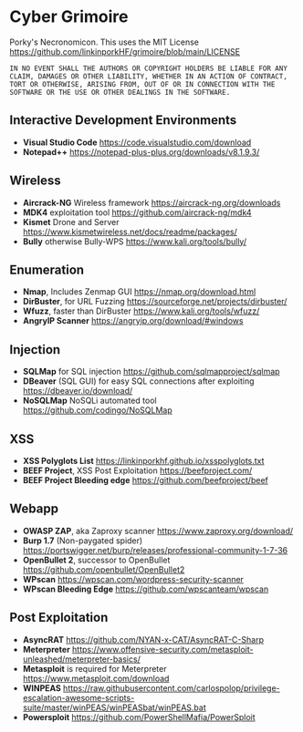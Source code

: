 # Cyber Grimoire
Porky's Necronomicon. This uses the MIT License https://github.com/linkinporkHF/grimoire/blob/main/LICENSE

`IN NO EVENT SHALL THE AUTHORS OR COPYRIGHT HOLDERS BE LIABLE FOR ANY CLAIM, DAMAGES OR OTHER LIABILITY, WHETHER IN AN ACTION OF CONTRACT, TORT OR OTHERWISE, ARISING FROM, OUT OF OR IN CONNECTION WITH THE SOFTWARE OR THE USE OR OTHER DEALINGS IN THE SOFTWARE.`


## Interactive Development Environments
- **Visual Studio Code** https://code.visualstudio.com/download
- **Notepad++** https://notepad-plus-plus.org/downloads/v8.1.9.3/

## Wireless
- **Aircrack-NG** Wireless framework https://aircrack-ng.org/downloads
- **MDK4** exploitation tool https://github.com/aircrack-ng/mdk4
- **Kismet** Drone and Server https://www.kismetwireless.net/docs/readme/packages/
- **Bully** otherwise Bully-WPS https://www.kali.org/tools/bully/

## Enumeration
- **Nmap**, Includes Zenmap GUI https://nmap.org/download.html
- **DirBuster**, for URL Fuzzing https://sourceforge.net/projects/dirbuster/
- **Wfuzz**, faster than DirBuster https://www.kali.org/tools/wfuzz/
- **AngryIP Scanner** https://angryip.org/download/#windows

## Injection
- **SQLMap** for SQL injection https://github.com/sqlmapproject/sqlmap
- **DBeaver** (SQL GUI) for easy SQL connections after exploiting https://dbeaver.io/download/
- **NoSQLMap** NoSQLi automated tool https://github.com/codingo/NoSQLMap

## XSS
- **XSS Polyglots List** https://linkinporkhf.github.io/xsspolyglots.txt
- **BEEF Project**, XSS Post Exploitation https://beefproject.com/
- **BEEF Project Bleeding edge** https://github.com/beefproject/beef

## Webapp
- **OWASP ZAP**, aka Zaproxy scanner https://www.zaproxy.org/download/
- **Burp 1.7** (Non-paygated spider) https://portswigger.net/burp/releases/professional-community-1-7-36
- **OpenBullet 2**, successor to OpenBullet https://github.com/openbullet/OpenBullet2
- **WPscan** https://wpscan.com/wordpress-security-scanner
- **WPscan Bleeding Edge** https://github.com/wpscanteam/wpscan

## Post Exploitation
- **AsyncRAT** https://github.com/NYAN-x-CAT/AsyncRAT-C-Sharp
- **Meterpreter** https://www.offensive-security.com/metasploit-unleashed/meterpreter-basics/
- **Metasploit** is required for Meterpreter https://www.metasploit.com/download
- **WINPEAS** https://raw.githubusercontent.com/carlospolop/privilege-escalation-awesome-scripts-suite/master/winPEAS/winPEASbat/winPEAS.bat
- **Powersploit** https://github.com/PowerShellMafia/PowerSploit